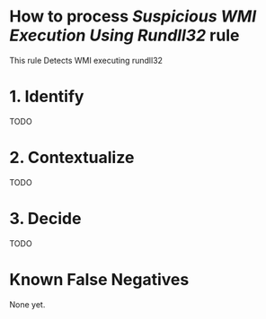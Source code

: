 # How to process *Suspicious WMI Execution Using Rundll32* rule
This rule Detects WMI executing rundll32

# 1. Identify
TODO

# 2. Contextualize
TODO

# 3. Decide
TODO

# Known False Negatives
None yet.
